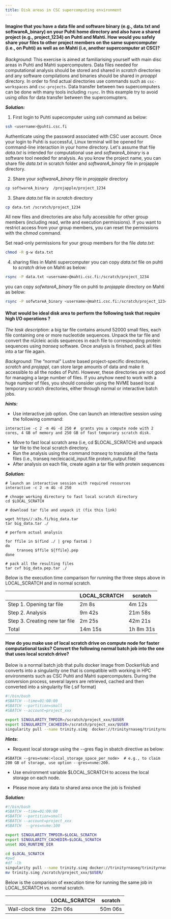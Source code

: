 ```yaml
---
title: Disk areas in CSC supercomputing environment
---
```


#### Imagine that you have a data file and software binary (e.g., data.txt and softwareA_binary) on your Puhti home directory and  also have a shared project (e.g., project_1234) on Puhti and Mahti. How would you safely share your files to other project members on the same supercomputer (i.e., on Puhti) as well as on Mahti (i.e, another supercomputer at CSC)?

*Background*: This exercise is aimed at familiarising yourself with main disc areas in Puhti and Mahti supercomputers. Data files needed for computational analysis should be stored and shared in *scratch* directories and any software compilations and binaries should be shared in *proappl* directory. In order to find actual directories use commands such as `csc-workspaces` and `csc-projects`. Data transfer between two supercomputers can be done with many tools including `rsync`. In this example try to avoid using *allas* for data transfer between the supercomupters. 

***Solution:***

1. First login to Puhti supecomputer using *ssh* command as below:

```bash
ssh <username>@puhti.csc.fi
```
Authenticate using the password associated with CSC user account. Once your login to Puhti is successful, Linux terminal will be opened for command-line interaction in your home directory. Let's assume that file *data.txt* is intended for computational use and *softwareA_binary* is a software tool needed for analysis. As you know the project name, you can share file *data.txt* in scratch folder and *softwareA_binary* file in projapple directory.

2. Share your *softwareA_binary* file in *projapple* directory

```bash
cp softwareA_binary  /projapple/project_1234
````

3. Share *data.txt* file in *scratch* directory
```bash
cp data.txt /scratch/project_1234
```
All new files and directories are also fully accessible for other group members (including read, write and execution permissions). If you want to restrict access from your group members, you can reset the permissions with the *chmod* command.

Set read-only permissions for your group members for the file *data.txt*:

```bash
chmod -R g-w data.txt
```
4. sharing files in Mahti supercomputer
you can copy *data.txt* file on puhti to *scratch* drive on Mahti as below:

```bash
rsync -P data.txt <username>@mahti.csc.fi:/scratch/project_1234
```
you can copy *sofwtareA_binary* file on puhti to *projapple* directory on Mahti as below:

```bash
rsync -P sofwtareA_binary <username>@mahti.csc.fi:/scratch/project_1234
```

#### What would be ideal disk area to perform the following task that require high I/O operations ?
*The task description*: a big tar file contains around 52000 small files, each file containing one or more nucleotide sequences. Unpack the tar file and convert the nUcleic acids sequences in each file to corresponding protein sequences using *transeq* software. Once analysis is finished, pack all files into a tar file again.

*Background*: The “normal” Lustre based project-specific directories, *scratch* and *projappl*, can store large amounts of data and make it accessible to all the nodes of Puhti. However, these directories are not good for managing a large number of files.  If you anyhow need to work with a huge number of files, you should consider using the NVME based local temporary scratch directories, either through normal or interactive batch jobs.

***hints:***
- Use interactive job option. One can launch an interactive session using the following command:
```text
interactive -c 2 -m 4G -d 250 #  grants you a compute node with 2 cores, 4 GB of memory and 250 GB of fast temporary scratch disk.
```
- Move to fast local scratch area (i.e, cd $LOCAL_SCRATCH) and unpack tar file to the local scratch directory.
- Run the analysis using the command *transeq* to translate all the fasta files (i.e., transeq necleicacid_input.file  protein_output.file)
- After analysis on each file, create again a tar file with protein sequences

***Solution:***

```
# launch an interactive session with required resources
interactive -c 2 -m 4G -d 250

# chnage working directory to fast local scratch directory
cd $LOCAL_SCRATCH

# download tar file and unpack it (fix this link)

wget https//:a3s.fi/big_data.tar
tar big_data.tar ./

# perform actual analysis

for ffile in $(find ./ | grep fasta$ )
do
     transeq $ffile ${ffile}.pep
done 

# pack all the resulting files
tar cvf big_data.pep.tar ./

```

Below is the execution time comparison for running the three steps above in LOCAL_SCRATCH and in normal scratch.  

|                               | LOCAL_SCRATCH |         scratch|
|-------------------------------|---------------|----------------|    
|Step 1. Opening tar file       | 2m 8s         |   4m 12s       |
|Step 2. Analysis               | 9m 42s        |   21m 58s      |
|Step 3. Creating new tar file  | 2m 25s        |   42m 21s      | 
|Total                          | 14m 15s       |   1h 8m 31s    |
              
 
#### How do you make use of local scratch drive on compute node for faster computational tasks? Convert the following normal batch job into the one that uses local scratch drive?

Below is a normal batch job that pulls docker image from DockerHub and converts into a singularity one that is compatible with working in HPC environments such as CSC Puhti and Mahti supercomputers. During the conversion process, several layers are retrieved, cached and then converted into a singularity file (.sif format)

```bash
#!/bin/bash
#SBATCH --time=01:00:00
#SBATCH --partition=small
#SBATCH --account=project_xxx

export SINGULARITY_TMPDIR=/scratch/project_xxx/$USER
export SINGULARITY_CACHEDIR=/scratch/project_xxx/$USER
singularity pull --name trinity.simg  docker://trinityrnaseq/trinityrnaseq
```

***Hints***:
- Request local storage using the --gres flag  in sbatch directive as below:

```
#SBATCH --gres=nvme:<local_storage_space_per_node>  # e.g., to claim 200 GB of storage, use option --gres=nvme:200. 

```
- Use environment variable $LOCAL_SCRATCH to access the local storage on each node.

- Please move any data to shared area once  the job is finished


***Solution:***

```bash
#!/bin/bash
#SBATCH --time=01:00:00
#SBATCH --partition=small
#SBATCH --account=project_xxx
#SBATCH  --gres=nvme:100

export SINGULARITY_TMPDIR=$LOCAL_SCRATCH
export SINGULARITY_CACHEDIR=$LOCAL_SCRATCH
unset XDG_RUNTIME_DIR

cd $LOCAL_SCRATCH
#pwd
#df -lh
singularity pull --name trinity.simg docker://trinityrnaseq/trinityrnaseq
mv trinity.simg /scratch/project_xxx/$USER/                                                            
```

Below is the comparison of execution time for running the same job in LOCAL_SCRATCH *vs.* normal scratch.  

|                               | LOCAL_SCRATCH |         scratch|
|-------------------------------|---------------|----------------|    
|Wall-clock time     |22m 06s      |  50m 06s        |
